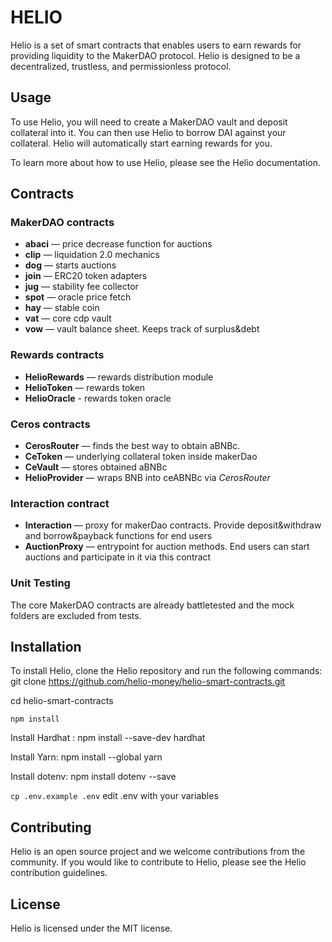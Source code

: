 # HELIO

Helio is a set of smart contracts that enables users to earn rewards for providing liquidity to the MakerDAO protocol. Helio is designed to be a decentralized, trustless, and permissionless protocol.

## Usage
To use Helio, you will need to create a MakerDAO vault and deposit collateral into it. You can then use Helio to borrow DAI against your collateral. Helio will automatically start earning rewards for you.

To learn more about how to use Helio, please see the Helio documentation.



## Contracts

### MakerDAO contracts
* **abaci** — price decrease function for auctions
* **clip** — liquidation 2.0 mechanics
* **dog** — starts auctions
* **join** — ERC20 token adapters
* **jug** — stability fee collector
* **spot** — oracle price fetch
* **hay** — stable coin
* **vat** — core cdp vault
* **vow** — vault balance sheet. Keeps track of surplus&debt

### Rewards contracts
* **HelioRewards** — rewards distribution module
* **HelioToken** — rewards token
* **HelioOracle** - rewards token oracle

### Ceros contracts
* **CerosRouter** — finds the best way to obtain aBNBc.
* **CeToken** — underlying collateral token inside makerDao
* **CeVault** — stores obtained aBNBc
* **HelioProvider** — wraps BNB into ceABNBc via _CerosRouter_

### Interaction contract
* **Interaction** — proxy for makerDao contracts. 
Provide deposit&withdraw and borrow&payback functions for end users
* **AuctionProxy** — entrypoint for auction methods.
End users can start auctions and participate in it via this contract

### Unit Testing
The core MakerDAO contracts are already battletested and the mock folders are excluded from tests.

## Installation
To install Helio, clone the Helio repository and run the following commands:          
git clone https://github.com/helio-money/helio-smart-contracts.git

cd helio-smart-contracts  

```npm install```

Install Hardhat :
npm install --save-dev hardhat

Install Yarn:
npm install --global yarn

Install dotenv:
npm install dotenv --save

`cp .env.example .env`
edit .env with your variables 

## Contributing
Helio is an open source project and we welcome contributions from the community. If you would like to contribute to Helio, please see the Helio contribution guidelines.

## License
Helio is licensed under the MIT license.

